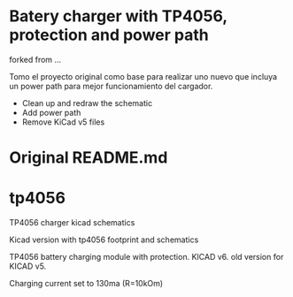 # Batery charger with TP4056, protection and power path
forked from ...

Tomo el proyecto original como base para realizar uno nuevo que incluya un power path para mejor funcionamiento del cargador.

* Clean up and redraw the schematic
* Add power path
* Remove KiCad v5 files




# Original README.md

# tp4056
TP4056 charger kicad schematics

Kicad version with tp4056 footprint and schematics

TP4056 battery charging module with protection.  KICAD v6. old version for KICAD v5.

Charging current set to 130ma (R=10kOm)
